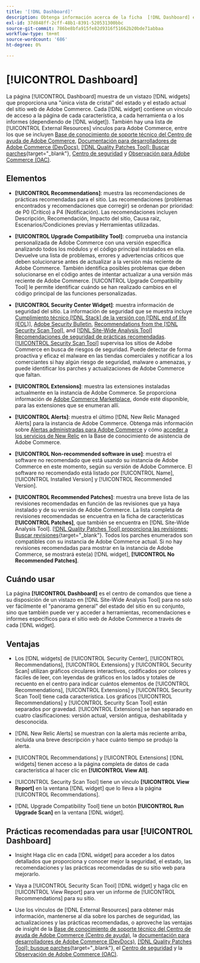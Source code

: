 ```yaml
---
title: '[!DNL Dashboard]'
description: Obtenga información acerca de la ficha  [!DNL Dashboard] en [!DNL Site-Wide Analysis Tool], elementos, cuándo usar, beneficios y prácticas recomendadas.
exl-id: 37d848ff-2cff-48b1-8391-520531300bbc
source-git-commit: 786be8bfa915fe82d9316f51662b20bde71abbaa
workflow-type: tm+mt
source-wordcount: '686'
ht-degree: 0%

---
```


# [!UICONTROL Dashboard]

La página [!UICONTROL Dashboard] muestra de un vistazo [!DNL widgets] que proporciona una &quot;única vista de cristal&quot; del estado y el estado actual del sitio web de Adobe Commerce. Cada [!DNL widget] contiene un vínculo de acceso a la página de cada característica, a cada herramienta o a los informes (dependiendo de [!DNL widget]).
También hay una lista de [!UICONTROL External Resources] vínculos para Adobe Commerce, entre los que se incluyen [Base de conocimiento de soporte técnico del Centro de ayuda de Adobe Commerce](https://experienceleague.adobe.com/docs/commerce-knowledge-base/kb/overview.html), [Documentación para desarrolladores de Adobe Commerce (DevDocs)](https://developer.adobe.com/commerce/docs/), [[!DNL Quality Patches Tool]: Buscar parches](https://experienceleague.adobe.com/tools/commerce-quality-patches/index.html){target="_blank"}, [Centro de seguridad](https://helpx.adobe.com/security.html) y [Observación para Adobe Commerce (OAC)](https://experienceleague.adobe.com/docs/commerce-operations/tools/observation-for-adobe-commerce/intro.html).

## Elementos

* **[!UICONTROL Recommendations]**: muestra las recomendaciones de prácticas recomendadas para el sitio. Las recomendaciones (problemas encontrados y recomendaciones que corregir) se ordenan por prioridad: de P0 (Crítico) a P4 (Notificación).
Las recomendaciones incluyen Descripción, Recomendación, Impacto del sitio, Causa raíz, Escenarios/Condiciones previas y Herramientas utilizadas.

* **[!UICONTROL Upgrade Compatibility Tool]**: comprueba una instancia personalizada de Adobe Commerce con una versión específica analizando todos los módulos y el código principal instalados en ella. Devuelve una lista de problemas, errores y advertencias críticos que deben solucionarse antes de actualizar a la versión más reciente de Adobe Commerce. También identifica posibles problemas que deben solucionarse en el código antes de intentar actualizar a una versión más reciente de Adobe Commerce.
[!UICONTROL Upgrade Compatibility Tool] le permite identificar cuándo se han realizado cambios en el código principal de las funciones personalizadas.

* **[!UICONTROL Security Center Widget]**: muestra información de seguridad del sitio.
La información de seguridad que se muestra incluye [Cumplimiento técnico [!DNL Stack] de la versión con [!DNL end of life (EOL)]](https://experienceleague.adobe.com/docs/commerce-operations/installation-guide/system-requirements.html), [Adobe Security Bulletin](https://helpx.adobe.com/security/security-bulletin.html), [Recommendations from the [!DNL Security Scan Tool]](https://experienceleague.adobe.com/docs/commerce-admin/systems/security/security-scan.html), and [[!DNL Site-Wide Analysis Tool] Recomendaciones de seguridad de prácticas recomendadas](https://experienceleague.adobe.com/docs/commerce-operations/tools/site-wide-analysis-tool/recommendations.html).<br>
[[!UICONTROL Security Scan Tool]](https://experienceleague.adobe.com/docs/commerce-admin/systems/security/security-scan.html) supervisa los sitios de Adobe Commerce en busca de riesgos de seguridad. Puede detectar de forma proactiva y eficaz el malware en las tiendas comerciales y notificar a los comerciantes si hay algún riesgo de seguridad, malware o amenazas, y puede identificar los parches y actualizaciones de Adobe Commerce que faltan.

* **[!UICONTROL Extensions]**: muestra las extensiones instaladas actualmente en la instancia de Adobe Commerce. Se proporciona información de [Adobe Commerce Marketplace](https://marketplace.magento.com/extensions.html), donde esté disponible, para las extensiones que se enumeran allí.

* **[!UICONTROL Alerts]**: muestra el último [!DNL New Relic Managed Alerts] para la instancia de Adobe Commerce. Obtenga más información sobre [Alertas administradas para Adobe Commerce](https://experienceleague.adobe.com/docs/commerce-knowledge-base/kb/support-tools/managed-alerts/managed-alerts-for-magento-commerce.html) y cómo [acceder a los servicios de New Relic](https://experienceleague.adobe.com/docs/commerce-knowledge-base/kb/faq/access-new-relic-services.html) en la Base de conocimiento de asistencia de Adobe Commerce.

* **[!UICONTROL Non-recommended software in use]**: muestra el software no recomendado que está usando su instancia de Adobe Commerce en este momento, según su versión de Adobe Commerce. El software no recomendado está listado por [!UICONTROL Name], [!UICONTROL Installed Version] y [!UICONTROL Recommended Version].

* **[!UICONTROL Recommended Patches]**: muestra una breve lista de las revisiones recomendadas en función de las revisiones que ya haya instalado y de su versión de Adobe Commerce. La lista completa de revisiones recomendadas se encuentra en la ficha de características **[!UICONTROL Patches]**, que también se encuentra en [!DNL Site-Wide Analysis Tool]. [[!DNL Quality Patches Tool] proporciona las revisiones: Buscar revisiones](https://experienceleague.adobe.com/tools/commerce-quality-patches/index.html){target="_blank"}. Todos los parches enumerados son compatibles con su instancia de Adobe Commerce actual.
Si no hay revisiones recomendadas para mostrar en la instancia de Adobe Commerce, se mostrará este(a) [!DNL widget], **[!UICONTROL No Recommended Patches]**.

## Cuándo usar

La página **[!UICONTROL Dashboard]** es el centro de comandos que tiene a su disposición de un vistazo en [!DNL Site-Wide Analysis Tool] para no solo ver fácilmente el &quot;panorama general&quot; del estado del sitio en su conjunto, sino que también puede ver y acceder a herramientas, recomendaciones e informes específicos para el sitio web de Adobe Commerce a través de cada [!DNL widget].

## Ventajas

* Los [!DNL widgets] de [!UICONTROL Security Center], [!UICONTROL Recommendations], [!UICONTROL Extensions] y [!UICONTROL Security Scan] utilizan gráficos circulares interactivos, codificados por colores y fáciles de leer, con leyendas de gráficos en los lados y totales de recuento en el centro para indicar cuántos elementos de [!UICONTROL Recommendations], [!UICONTROL Extensions] y [!UICONTROL Security Scan Tool] tiene cada característica. Los gráficos [!UICONTROL Recommendations] y [!UICONTROL Security Scan Tool] están separados por gravedad. [!UICONTROL Extensions] se han separado en cuatro clasificaciones: versión actual, versión antigua, deshabilitada y desconocida.

* [!DNL New Relic Alerts] se muestran con la alerta más reciente arriba, incluida una breve descripción y hace cuánto tiempo se produjo la alerta.

* [!UICONTROL Recommendations] y [!UICONTROL Extensions] [!DNL widgets] tienen acceso a la página completa de datos de cada característica al hacer clic en **[!UICONTROL View All]**.

* [!UICONTROL Security Scan Tool] tiene un vínculo **[!UICONTROL View Report]** en la ventana [!DNL widget] que lo lleva a la página [!UICONTROL Recommendations].

* [!DNL Upgrade Compatibility Tool] tiene un botón **[!UICONTROL Run Upgrade Scan]** en la ventana [!DNL widget].

## Prácticas recomendadas para usar [!UICONTROL Dashboard]

* Insight Haga clic en cada [!DNL widget] para acceder a los datos detallados que proporciona y conocer mejor la seguridad, el estado, las recomendaciones y las prácticas recomendadas de su sitio web para mejorarlo.

* Vaya a [!UICONTROL Security Scan Tool] [!DNL widget] y haga clic en [!UICONTROL View Report] para ver un informe de [!UICONTROL Recommendations] para su sitio.

* Use los vínculos de [!DNL External Resources] para obtener más información, mantenerse al día sobre los parches de seguridad, las actualizaciones y las prácticas recomendadas, o aproveche las ventajas de insight de la [Base de conocimiento de soporte técnico del Centro de ayuda de Adobe Commerce (Centro de ayuda)](https://experienceleague.adobe.com/docs/commerce-knowledge-base/kb/overview.html), la [documentación para desarrolladores de Adobe Commerce (DevDocs)](https://developer.adobe.com/commerce/docs/), [[!DNL Quality Patches Tool]: busque parches](https://experienceleague.adobe.com/tools/commerce-quality-patches/index.html){target="_blank"}, el [Centro de seguridad](https://helpx.adobe.com/security.html) y la [Observación de Adobe Commerce (OAC)](https://experienceleague.adobe.com/docs/commerce-operations/tools/observation-for-adobe-commerce/intro.html).
